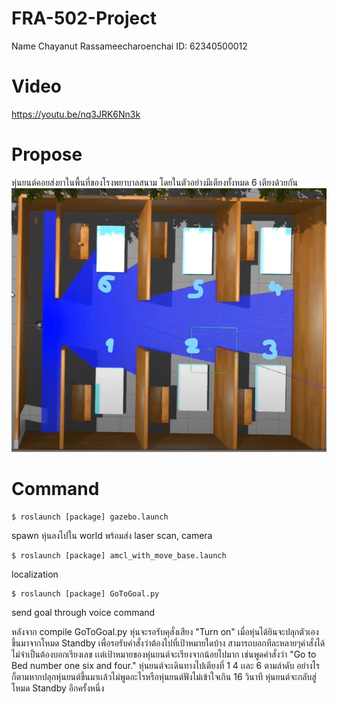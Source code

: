 # FRA-502-Project
Name Chayanut Rassameecharoenchai ID: 62340500012
# Video
https://youtu.be/nq3JRK6Nn3k
# Propose
หุ่นยนต์คอยส่งยาในพื้นที่ของโรงพยาบาลสนาม โดยในตัวอย่างมีเตียงทั้งหมด 6 เตียงด้วยกัน
![alt text](https://github.com/aumchayanut/FRA-502-Project/blob/main/World.jpg?raw=true)
# Command
```
$ roslaunch [package] gazebo.launch
```
spawn หุ่นลงไปใน world พร้อมส่ง laser scan, camera

```
$ roslaunch [package] amcl_with_move_base.launch
```
localization

```
$ roslaunch [package] GoToGoal.py
```
send goal through voice command

หลังจาก compile GoToGoal.py หุ่นจะรอรับคุสั่งเสียง "Turn on" เมื่อหุ่นได้ยินจะปลุกตัวเองขึ้นมาจากโหมด Standby เพื่อรอรับคำสั่งว่าต้องไปที่เป้าหมายใดบ้าง สามารถบอกทีละหลายๆคำสั่งได้ ไม่จำเป็นต้องบอกเรียงเลข เเต่เป้าหมายของหุ่นยนต์จะเรียงจากน้อยไปมาก เช่นพูดคำสั่งว่า "Go to Bed number one six and four." หุ่นยนต์จะเดินทางไปเตียงที่ 1 4 เเละ 6 ตามลำดับ อย่างไรก็ตามหากปลุกหุ่นยนต์ขึ้นมาเเล้วไม่พูดอะไรหรือหุ่นยนต์ฟังไม่เข้าใจเกิน 16 วินาที หุ่นยนต์จะกลับสู่โหมด Standby อีกครั้งหนึ่ง
